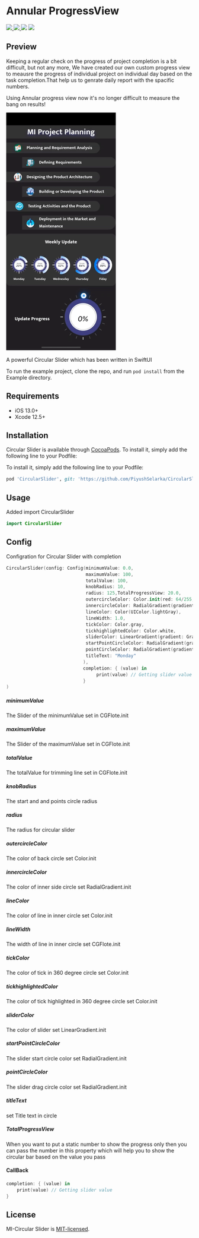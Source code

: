 # Annular ProgressView 

<a href="https://docs.swift.org/swift-book/" style="pointer-events: stroke;" target="_blank">
<img src="https://img.shields.io/badge/swift-5.0-brightgreen">
</a>
<a href="https://developer.apple.com/ios/" style="pointer-events: stroke;" target="_blank">
<img src="https://img.shields.io/badge/platform-iOS-red">
</a>
<a href="https://www.codacy.com?utm_source=github.com&amp;utm_medium=referral&amp;utm_content=nikunjprajapati95/Reading-Animation&amp;utm_campaign=Badge_Grade"><img src="https://app.codacy.com/project/badge/Grade/44b16d6ddb96446b875d38bf2ec89b11"/></a>
<a href="https://github.com/nikunjprajapati95/Reading-Animation/blob/main/LICENSE" style="pointer-events: stroke;" target="_blank">
<img src="https://img.shields.io/badge/licence-MIT-orange">
</a>
<p></p> 

## Preview

Keeping a regular check on the progress of project completion is a bit difficult, but not any more, We have created our own custom progress view to meausre the progress of individual project on individual day based on the task completion.That help us to genrate daily report with the spacific numbers.

Using Annular progress view now it's no longer difficult to measure the bang on results!

![gif](/Screenshots/circularprogress.gif)

A powerful Circular Slider which has been written in SwiftUI

To run the example project, clone the repo, and run `pod install` from the Example directory.
<br />
## Requirements
- iOS 13.0+
- Xcode 12.5+

## Installation
Circular Slider is available through [CocoaPods](https://cocoapods.org/). To install it, simply add the following line to your Podfile:

To install it, simply add the following line to your Podfile:

```ruby
pod 'CircularSlider', git: 'https://github.com/PiyushSelarka/CircularSlider.git', branch: 'main'
```
## Usage
Added import CircularSlider
```swift
import CircularSlider
```

## Config 
Configration for Circular Slider with completion
```swift
CircularSlider(config: Config(minimumValue: 0.0,
                              maximumValue: 100,
                              totalValue: 100,
                              knobRadius: 10,
                              radius: 125,TotalProgressView: 20.0,
                              outercircleColor: Color.init(red: 64/255, green: 66/255, blue: 131/255),
                              innercircleColor: RadialGradient(gradient: Gradient(colors: [.white, .gray]), center: .center, startRadius: 50, endRadius: 100),
                              lineColor: Color(UIColor.lightGray),
                              lineWidth: 1.0,
                              tickColor: Color.gray,
                              tickhighlightedColor: Color.white,
                              sliderColor: LinearGradient(gradient: Gradient(colors: [.blue, .white]),startPoint: .topLeading, endPoint: .bottomLeading),
                              startPointCircleColor: RadialGradient(gradient: Gradient(colors: [.white, .blue,]), center: .center, startRadius: 0, endRadius: 7),
                              pointCircleColor: RadialGradient(gradient: Gradient(colors: [.blue, .white]), center: .center, startRadius: 0, endRadius: 7),
                              titleText: "Monday"
                             ),
                             completion: { (value) in
                                  print(value) // Getting slider value 
                             }
)
```

##### minimumValue
The Slider of the minimumValue set in CGFlote.init

##### maximumValue
The Slider of the maximumValue set in CGFlote.init

##### totalValue
The totalValue for trimming line set in CGFlote.init  

##### knobRadius
The start and and points circle radius 

##### radius
The radius for circular slider 

##### outercircleColor
The color of back circle set Color.init

##### innercircleColor
The color of inner side circle set RadialGradient.init

##### lineColor
The color of line in inner circle set Color.init

##### lineWidth
The width of line in inner circle set CGFlote.init

##### tickColor
The color of tick in 360 degree circle set Color.init

##### tickhighlightedColor
The color of tick highlighted in 360 degree circle set Color.init

##### sliderColor
The color of slider set LinearGradient.init

##### startPointCircleColor
The slider start circle color set RadialGradient.init

##### pointCircleColor
The slider drag circle color set RadialGradient.init

##### titleText
set Title text in circle 

##### TotalProgressView
When you want to put a static number to show the progress only then you can pass the number in this property which will help you to show the circular bar based on the value you pass

#### CallBack

```swift
completion: { (value) in
    print(value) // Getting slider value 
}
```

## License
MI-Circular Slider is [MIT-licensed](/LICENSE).

